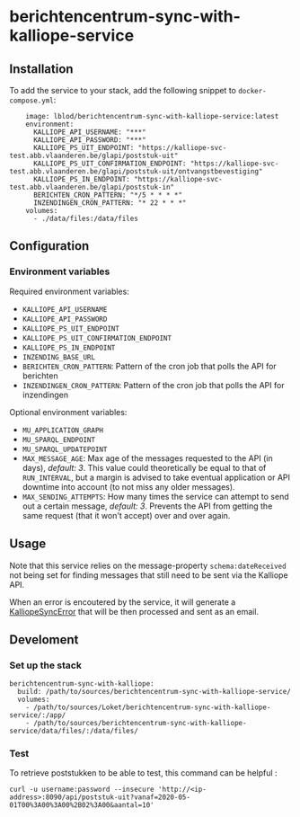 # berichtencentrum-sync-with-kalliope-service

## Installation
To add the service to your stack, add the following snippet to `docker-compose.yml`:
```
    image: lblod/berichtencentrum-sync-with-kalliope-service:latest
    environment:
      KALLIOPE_API_USERNAME: "***"
      KALLIOPE_API_PASSWORD: "***"
      KALLIOPE_PS_UIT_ENDPOINT: "https://kalliope-svc-test.abb.vlaanderen.be/glapi/poststuk-uit"
      KALLIOPE_PS_UIT_CONFIRMATION_ENDPOINT: "https://kalliope-svc-test.abb.vlaanderen.be/glapi/poststuk-uit/ontvangstbevestiging"
      KALLIOPE_PS_IN_ENDPOINT: "https://kalliope-svc-test.abb.vlaanderen.be/glapi/poststuk-in"
      BERICHTEN_CRON_PATTERN: "*/5 * * * *"
      INZENDINGEN_CRON_PATTERN: "* 22 * * *"
    volumes:
      - ./data/files:/data/files
```

## Configuration

### Environment variables

Required environment variables:

* `KALLIOPE_API_USERNAME`  
* `KALLIOPE_API_PASSWORD`
* `KALLIOPE_PS_UIT_ENDPOINT`
* `KALLIOPE_PS_UIT_CONFIRMATION_ENDPOINT`
* `KALLIOPE_PS_IN_ENDPOINT`
* `INZENDING_BASE_URL`
* `BERICHTEN_CRON_PATTERN`: Pattern of the cron job that polls the API for berichten
* `INZENDINGEN_CRON_PATTERN`: Pattern of the cron job that polls the API for inzendingen

Optional environment variables:

* `MU_APPLICATION_GRAPH`
* `MU_SPARQL_ENDPOINT`
* `MU_SPARQL_UPDATEPOINT`
* `MAX_MESSAGE_AGE`: Max age of the messages requested to the API (in days), _default: 3_. This value could theoretically be equal to that of `RUN_INTERVAL`, but a margin is advised to take eventual application or API downtime into account (to not miss any older messages).
* `MAX_SENDING_ATTEMPTS`: How many times the service can attempt to send out a certain message, _default: 3_. Prevents the API from getting the same request (that it won't accept) over and over again.

## Usage

Note that this service relies on the message-property `schema:dateReceived` not being set for finding messages that still need to be sent via the Kalliope API.

When an error is encoutered by the service, it will generate a [KalliopeSyncError](https://github.com/lblod/sync-with-kalliope-error-notification-service#kalliope-sync-error) that will be then processed and sent as an email.

## Develoment

### Set up the stack

```
berichtencentrum-sync-with-kalliope:
  build: /path/to/sources/berichtencentrum-sync-with-kalliope-service/
  volumes:
    - /path/to/sources/Loket/berichtencentrum-sync-with-kalliope-service/:/app/
    - /path/to/sources/berichtencentrum-sync-with-kalliope-service/data/files/:/data/files/
```

### Test

To retrieve poststukken to be able to test, this command can be helpful :

```
curl -u username:password --insecure 'http://<ip-address>:8090/api/poststuk-uit?vanaf=2020-05-01T00%3A00%3A00%2B02%3A00&aantal=10'
```
